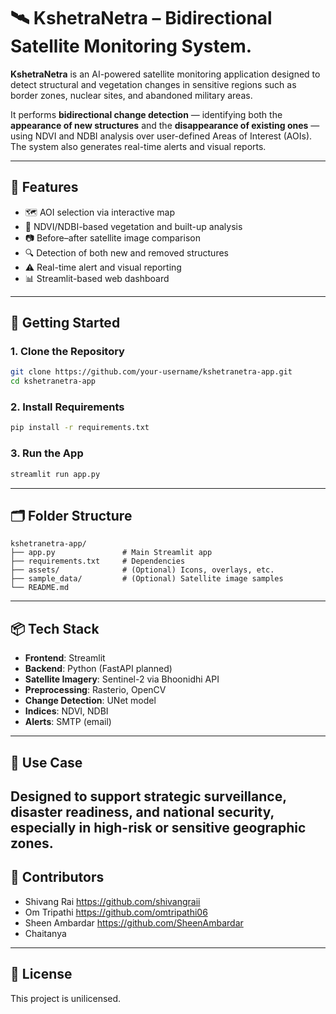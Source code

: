 # 🛰️ KshetraNetra – Bidirectional Satellite Monitoring System.

**KshetraNetra** is an AI-powered satellite monitoring application designed to detect structural and vegetation changes in sensitive regions such as border zones, nuclear sites, and abandoned military areas.

It performs **bidirectional change detection** — identifying both the **appearance of new structures** and the **disappearance of existing ones** — using NDVI and NDBI analysis over user-defined Areas of Interest (AOIs). The system also generates real-time alerts and visual reports.

---

## 🔧 Features

- 🗺️ AOI selection via interactive map
- 🌱 NDVI/NDBI-based vegetation and built-up analysis
- 📷 Before–after satellite image comparison
- 🔍 Detection of both new and removed structures
- ⚠️ Real-time alert and visual reporting
- 📊 Streamlit-based web dashboard

---

## 🚀 Getting Started

### 1. Clone the Repository
```bash
git clone https://github.com/your-username/kshetranetra-app.git
cd kshetranetra-app
```

### 2. Install Requirements
```bash
pip install -r requirements.txt
```

### 3. Run the App
```bash
streamlit run app.py
```

---

## 🗂️ Folder Structure

```
kshetranetra-app/
├── app.py               # Main Streamlit app
├── requirements.txt     # Dependencies
├── assets/              # (Optional) Icons, overlays, etc.
├── sample_data/         # (Optional) Satellite image samples
└── README.md
```

---

## 📦 Tech Stack

- **Frontend**: Streamlit
- **Backend**: Python (FastAPI planned)
- **Satellite Imagery**: Sentinel-2 via Bhoonidhi API
- **Preprocessing**: Rasterio, OpenCV
- **Change Detection**: UNet model
- **Indices**: NDVI, NDBI
- **Alerts**: SMTP (email)

---
## 📍 Use Case
Designed to support **strategic surveillance**, **disaster readiness**, and **national security**, especially in high-risk or sensitive geographic zones.
---

## 🧠 Contributors
- Shivang Rai https://github.com/shivangraii
- Om Tripathi https://github.com/omtripathi06
- Sheen Ambardar https://github.com/SheenAmbardar
- Chaitanya
---

## 📜 License
This project is unilicensed.
